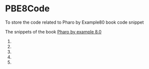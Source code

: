 # PBE8Code
To store the code related to Pharo by Example80 book code snippet


The snippets of the book [Pharo by example 8.0](http://books.pharo.org) 

1.
1. 
  1. 
  1. 
1. 

